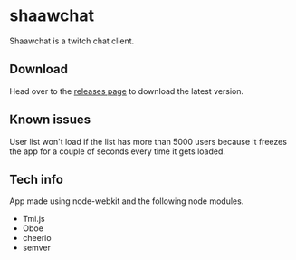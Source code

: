 # shaawchat
Shaawchat is a twitch chat client.

## Download

Head over to the [releases page](https://github.com/shaaw/shaawchat/releases) to download the latest version.


## Known issues

User list won't load if the list has more than 5000 users because it freezes the app for a couple of seconds every time it gets loaded.


## Tech info

App made using node-webkit and the following node modules.

* Tmi.js
* Oboe
* cheerio
* semver

